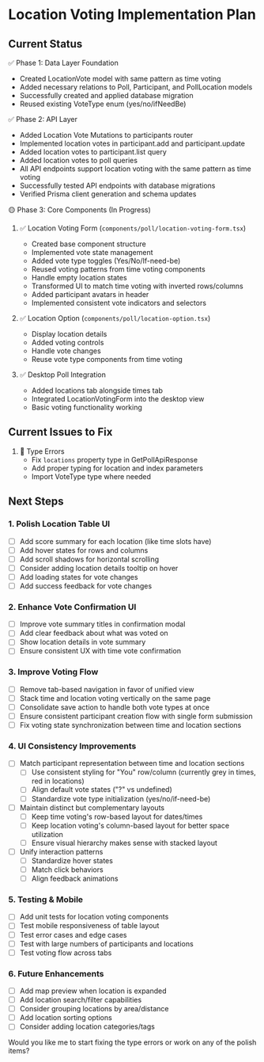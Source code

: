 # Location Voting Implementation Plan

## Current Status

✅ Phase 1: Data Layer Foundation
- Created LocationVote model with same pattern as time voting
- Added necessary relations to Poll, Participant, and PollLocation models
- Successfully created and applied database migration
- Reused existing VoteType enum (yes/no/ifNeedBe)

✅ Phase 2: API Layer
- Added Location Vote Mutations to participants router
- Implemented location votes in participant.add and participant.update
- Added location votes to participant.list query
- Added location votes to poll queries
- All API endpoints support location voting with the same pattern as time voting
- Successfully tested API endpoints with database migrations
- Verified Prisma client generation and schema updates

🟡 Phase 3: Core Components (In Progress)
1. ✅ Location Voting Form (`components/poll/location-voting-form.tsx`)
   - Created base component structure
   - Implemented vote state management
   - Added vote type toggles (Yes/No/If-need-be)
   - Reused voting patterns from time voting components
   - Handle empty location states
   - Transformed UI to match time voting with inverted rows/columns
   - Added participant avatars in header
   - Implemented consistent vote indicators and selectors

2. ✅ Location Option (`components/poll/location-option.tsx`)
   - Display location details
   - Added voting controls
   - Handle vote changes
   - Reuse vote type components from time voting

3. ✅ Desktop Poll Integration
   - Added locations tab alongside times tab
   - Integrated LocationVotingForm into the desktop view
   - Basic voting functionality working

## Current Issues to Fix
1. 🔴 Type Errors
   - Fix `locations` property type in GetPollApiResponse
   - Add proper typing for location and index parameters
   - Import VoteType type where needed

## Next Steps

### 1. Polish Location Table UI
- [ ] Add score summary for each location (like time slots have)
- [ ] Add hover states for rows and columns
- [ ] Add scroll shadows for horizontal scrolling
- [ ] Consider adding location details tooltip on hover
- [ ] Add loading states for vote changes
- [ ] Add success feedback for vote changes

### 2. Enhance Vote Confirmation UI
- [ ] Improve vote summary titles in confirmation modal
- [ ] Add clear feedback about what was voted on
- [ ] Show location details in vote summary
- [ ] Ensure consistent UX with time vote confirmation

### 3. Improve Voting Flow
- [ ] Remove tab-based navigation in favor of unified view
- [ ] Stack time and location voting vertically on the same page
- [ ] Consolidate save action to handle both vote types at once
- [ ] Ensure consistent participant creation flow with single form submission
- [ ] Fix voting state synchronization between time and location sections

### 4. UI Consistency Improvements
- [ ] Match participant representation between time and location sections
  - [ ] Use consistent styling for "You" row/column (currently grey in times, red in locations)
  - [ ] Align default vote states ("?" vs undefined)
  - [ ] Standardize vote type initialization (yes/no/if-need-be)
- [ ] Maintain distinct but complementary layouts
  - [ ] Keep time voting's row-based layout for dates/times
  - [ ] Keep location voting's column-based layout for better space utilization
  - [ ] Ensure visual hierarchy makes sense with stacked layout
- [ ] Unify interaction patterns
  - [ ] Standardize hover states
  - [ ] Match click behaviors
  - [ ] Align feedback animations

### 5. Testing & Mobile
- [ ] Add unit tests for location voting components
- [ ] Test mobile responsiveness of table layout
- [ ] Test error cases and edge cases
- [ ] Test with large numbers of participants and locations
- [ ] Test voting flow across tabs

### 6. Future Enhancements
- [ ] Add map preview when location is expanded
- [ ] Add location search/filter capabilities
- [ ] Consider grouping locations by area/distance
- [ ] Add location sorting options
- [ ] Consider adding location categories/tags

Would you like me to start fixing the type errors or work on any of the polish items? 